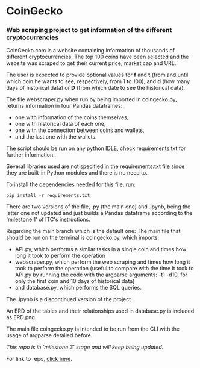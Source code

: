 # CoinGecko

### Web scraping project to get information of the different cryptocurrencies

CoinGecko.com is a website containing information of thousands of different cryptocurrencies.
The top 100 coins have been selected and the website was scraped to get their current price, market cap and URL.

The user is expected to provide optional values for **f** and **t** (from and until which coin he wants to see, 
respectively, from 1 to 100), and **d** (how many days of historical data) or **D** (from which date to see the 
historical data).

The file webscraper.py when run by being imported in coingecko.py, returns information in four Pandas dataframes:
- one with information of the coins themselves,
- one with historical data of each one, 
- one with the connection between coins and wallets,
- and the last one with the wallets.

The script should be run on any python IDLE, check requirements.txt for further information.

Several libraries used are not specified in the requirements.txt file since they are built-in Python modules and there is 
no need to.

To install the dependencies needed for this file, run:

```
pip install -r requirements.txt
```

There are two versions of the file, .py (the main one) and .ipynb, being the latter one not updated and just builds a 
Pandas dataframe according to the 'milestone 1' of ITC's instructions.

Regarding the main branch which is the default one:
The main file that should be run on the terminal is coingecko.py, which imports:
- API.py, which performs a similar tasks in a single coin and times how long it took to perform the operation
- webscraper.py, which perform the web scraping and times how long it took to perform the operation (useful to compare 
with the time it took to API.py by running the code with the argparse arguments: -t1 -d10, for only the first coin and 
10 days of historical data)
- and database.py, which performs the SQL queries.

The .ipynb is a discontinued version of the project

An ERD of the tables and their relationships used in database.py is included as ERD.png.

The main file coingecko.py is intended to be run from the CLI with the usage of argparse detailed before.

*This repo is in 'milestone 3' stage and will keep being updated.*

For link to repo, [click here](https://github.com/hmatzner/CoinGecko).

 

